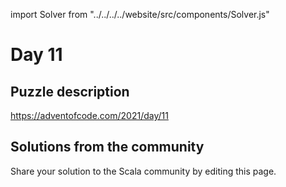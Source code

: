 import Solver from "../../../../website/src/components/Solver.js"

# Day 11

## Puzzle description

https://adventofcode.com/2021/day/11

## Solutions from the community

Share your solution to the Scala community by editing this page.
